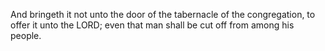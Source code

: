 And bringeth it not unto the door of the tabernacle of the congregation, to offer it unto the LORD; even that man shall be cut off from among his people.

